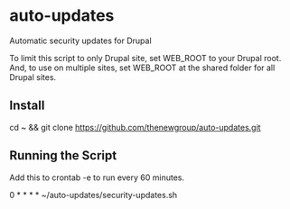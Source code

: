 # auto-updates
Automatic security updates for Drupal

To limit this script to only Drupal site, set WEB_ROOT to your Drupal root. And, to use on multiple sites, 
set WEB_ROOT at the shared folder for all Drupal sites.

Install
-------
cd ~ && git clone https://github.com/thenewgroup/auto-updates.git

Running the Script
------------------

Add this to crontab -e to run every 60 minutes.

0 * * * * ~/auto-updates/security-updates.sh
